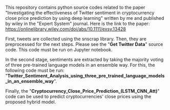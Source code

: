 This repository contains python source codes related to the paper "Investigating the effectiveness of Twitter sentiment in cryptocurrency close price prediction by using deep learning" written by me and published by wiley in the "Expert System" journal.
Here is the link to the paper: 
https://onlinelibrary.wiley.com/doi/abs/10.1111/exsy.13428

First, tweets are collected using the snscrap library. Then, they are preprocessed for the next steps. Please see the "**Get Twitter Data**" source code. This code must be run on Jupyter notebook.  

In the second stage, sentiments are extracted by taking the majority voting of three pre-trained language models in an ensemble way. For this, the following code must be run: "**Twitter_Sentiment_Analysis_using_three_pre_trained_language_models_in_an_ensemble_way**".  

Finally, the "**Cryptocurrency_Close_Price_Prediction_(LSTM_CNN_Att)**" code can be used to predict cryptocurrencies' close prices using the proposed hybrid model. 


